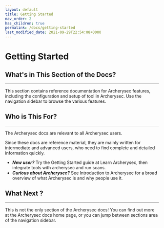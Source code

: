 ```yaml
---
layout: default
title: Getting Started
nav_order: 2
has_children: true
permalink: /docs/getting-started
last_modified_date: 2021-09-29T22:54:08+0000
---
```



# Getting Started

## What's in This Section of the Docs?
---------------------------------------

This section contains reference documentation for Archerysec features, including the configuration and setup of tool in Archerysec. Use the navigation sidebar to browse the various features.

## Who is This For?
---------------------------------------
The Archerysec docs are relevant to all Archerysec users.

Since these docs are reference material, they are mainly written for intermediate and advanced users, who need to find complete and detailed information quickly.

- ***New user?*** Try the Getting Started guide at Learn Archerysec, then integrate tools with archerysec and run scans.
- ***Curious about Archerysec?*** See Introduction to Archerysec for a broad overview of what Archerysec is and why people use it.

## What Next ?
------------------
This is not the only section of the Archerysec docs! You can find out more at the Archerysec docs home page, or you can jump between sections area of the navigation sidebar.